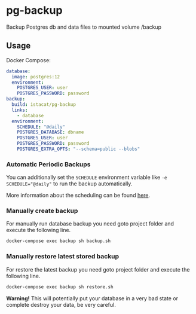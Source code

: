 # pg-backup

Backup Postgres db and data files to mounted volume /backup

## Usage

Docker Compose:

```yaml
database:
  image: postgres:12
  environment:
    POSTGRES_USER: user
    POSTGRES_PASSWORD: password
backup:
  build: istacat/pg-backup
  links:
    - database
  environment:
    SCHEDULE: "@daily"
    POSTGRES_DATABASE: dbname
    POSTGRES_USER: user
    POSTGRES_PASSWORD: password
    POSTGRES_EXTRA_OPTS: "--schema=public --blobs"
```

### Automatic Periodic Backups

You can additionally set the `SCHEDULE` environment variable like `-e SCHEDULE="@daily"` to run the backup automatically.

More information about the scheduling can be found [here](http://godoc.org/github.com/robfig/cron#hdr-Predefined_schedules).

### Manually create backup

For manually run database backup you need goto project folder and execute the following line.

```bash
docker-compose exec backup sh backup.sh
```

### Manually restore latest stored backup

For restore the latest backup you need goto project folder and execute the following line.

```bash
docker-compose exec backup sh restore.sh
```

**Warning!**
This will potentially put your database in a very bad state or complete destroy your data, be very careful.